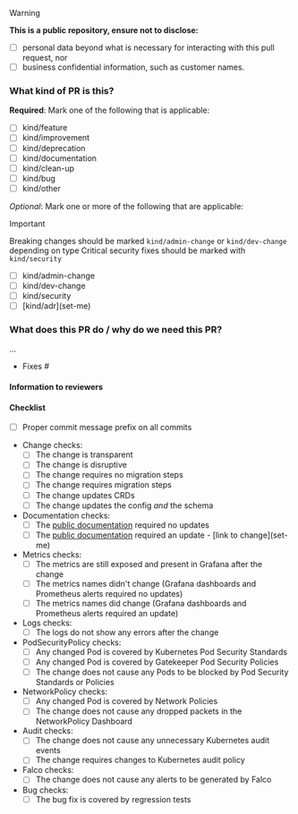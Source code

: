<!-- Choose your PR title carefully as it will be used as the entry in the changelog! -->

<!-- markdownlint-disable MD041 -->
> [!warning]
> **This is a public repository, ensure not to disclose:**
>
> - [ ] personal data beyond what is necessary for interacting with this pull request, nor
> - [ ] business confidential information, such as customer names.

### What kind of PR is this?

**Required**: Mark one of the following that is applicable:

- [ ] kind/feature       <!-- This PR adds a new feature -->
- [ ] kind/improvement   <!-- This PR changes an existing feature -->
- [ ] kind/deprecation   <!-- This PR removes an existing feature -->
- [ ] kind/documentation <!-- This PR contains documentation -->
- [ ] kind/clean-up      <!-- This PR cleans up technical debt -->
- [ ] kind/bug           <!-- This PR fixes a bug -->
- [ ] kind/other         <!-- This PR does something else -->

_Optional_: Mark one or more of the following that are applicable:

> [!important]
> Breaking changes should be marked `kind/admin-change` or `kind/dev-change` depending on type
> Critical security fixes should be marked with `kind/security`

- [ ] kind/admin-change   <!-- This PR introduces an admin facing change, add "Platform Administrator notice" section -->
- [ ] kind/dev-change     <!-- This PR introduces a dev facing change, add "Application Developer notice" section -->
- [ ] kind/security       <!-- This PR introduces a critical security fix, add "Security notice" section -->
- [ ] [kind/adr](set-me\) <!-- This PR implements an ADR, add the link -->

<!-- Uncomment the additional sections that applies. -->

<!-- Additional information to be added in the release notes
### Release notes
...
-->

<!-- Additional information with kind/admin-change
### Platform Administrator notice
...
-->

<!-- Add additional information with kind/dev-change
### Application Developer notice
...
-->

<!-- Add additional information with kind/security
### Security notice
...
-->

### What does this PR do / why do we need this PR?

<!-- Add description of the change -->
...

<!-- Add all issues that are fixed by this PR, use "Part of" instead of "Fixes" if you want to keep issues open. -->
- Fixes #

#### Information to reviewers

<!--
Any additional information reviews should know.

How to run / how to test.

Include screenshots if applicable to help explain these changes.
--->

#### Checklist

<!-- This section is not added to the changelog or release notes, it is to help you as a contributor and reviewers. -->

- [ ] Proper commit message prefix on all commits
    <!-- Example of commit message prefixes:
    - all: changes to multiple areas
    - apps: changes to applications running in all clusters
    - apps sc: changes to applications running in service clusters
    - apps wc: changes to applications running in workload clusters
    - bin: changes to management binaries
    - config: changes to configuration
    - docs: changes to documentation
    - release: release related
    - scripts: changes to scripts
    - tests: changes to tests
    --->
- Change checks:
    - [ ] The change is transparent
    - [ ] The change is disruptive
    - [ ] The change requires no migration steps
    - [ ] The change requires migration steps
    - [ ] The change updates CRDs
    - [ ] The change updates the config _and_ the schema
- Documentation checks:
    - [ ] The [public documentation](https://github.com/elastisys/welkin) required no updates
    - [ ] The [public documentation](https://github.com/elastisys/welkin) required an update - [link to change](set-me\)
- Metrics checks:
    - [ ] The metrics are still exposed and present in Grafana after the change
    - [ ] The metrics names didn't change (Grafana dashboards and Prometheus alerts required no updates)
    - [ ] The metrics names did change (Grafana dashboards and Prometheus alerts required an update)
- Logs checks:
    - [ ] The logs do not show any errors after the change
- PodSecurityPolicy checks:
    - [ ] Any changed Pod is covered by Kubernetes Pod Security Standards
    - [ ] Any changed Pod is covered by Gatekeeper Pod Security Policies
    - [ ] The change does not cause any Pods to be blocked by Pod Security Standards or Policies
- NetworkPolicy checks:
    - [ ] Any changed Pod is covered by Network Policies
    - [ ] The change does not cause any dropped packets in the NetworkPolicy Dashboard
- Audit checks:
    - [ ] The change does not cause any unnecessary Kubernetes audit events
    - [ ] The change requires changes to Kubernetes audit policy
- Falco checks:
    - [ ] The change does not cause any alerts to be generated by Falco
- Bug checks:
    - [ ] The bug fix is covered by regression tests
